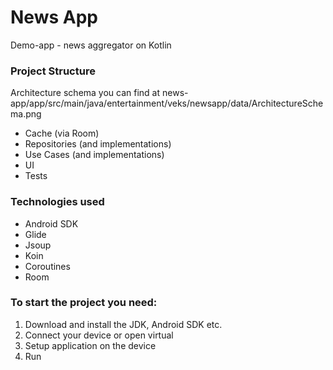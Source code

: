 # **News App**
Demo-app - news aggregator on Kotlin

### **Project Structure**
Architecture schema you can find at news-app/app/src/main/java/entertainment/veks/newsapp/data/ArchitectureSchema.png
* Cache (via Room)
* Repositories (and implementations)
* Use Cases (and implementations)
* UI
* Tests

### **Technologies used**
* Android SDK
* Glide
* Jsoup
* Koin
* Coroutines
* Room

### **To start the project you need:**
1. Download and install the JDK, Android SDK etc.
2. Connect your device or open virtual
3. Setup application on the device
4. Run
